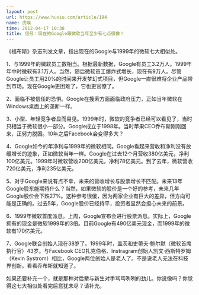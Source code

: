 ```yaml
---
layout: post
url: https://www.huxiu.com/article/194
name: 虎嗅
time: 2012-04-17 10:38
title: 信号：现在的Google跟微软当年至少有七点很像！
---
```

《福布斯》杂志刊发文章，指出现在的Google与1999年的微软七大相似处。

1、与1999年的微软员工数相当。根据最新数据，Google有员工3.2万人。1999年年中时微软有3.1万人。当然，随后微软员工爆炸式增长，现在有9万人。尽管Google让员工用20%的时间来开发梦幻式项目，但Google一直很难将企业产品带到市场。现在Google更困难了，它也更官僚了。

2、面临不被信任的恐惧。Google在搜索方面面临政府压力，正如当年微软在Windows桌面上的垄断一样。

3、小型、年轻竞争者显而易见。1999年时，微软的竞争者已经可以看见了，当时只相当于微软很小一部分。Google成立于1998年。当时苹果CEO乔布斯刚刚回来，正努力脱困。10年之后Facebook会变得多大？

4、Google如今的年净利与1999年的微软相同。Google看起来营收和净利没有放缓增长的迹象，正如微软当年一样。Google在过去12个月营收380亿美元，净利100亿美元。1999年时微软营收200亿美元，净利78亿美元。到了去年，微软营收720亿美元，净利235亿美元。

5、对于Google来说有点不幸，未来的营收增长与股票增长不匹配。未来13年Google股东能期待什么？当然，如果微软的股价是一个好的参考，未来几年Google股价会下跌27%。这种参考很傻，因为两家企业有巨大的差异，但方向可能是正确的。过去5年，Google股价已经持平，投资者显然会担心未来的前景。

6、1999年微软首度派息。上周，Google宣布会进行股票派息。实际上，Google拥有的现金是微软1999年的3倍。目前Google有490亿美元现金，而1999年的微软有170亿美元。

7、Google联合创始人现在38岁了。1999年时，盖茨和史蒂夫·鲍尔默（微软首席执行官）43岁。与Facebook CEO扎克伯格、Instragram创始人凯文·西斯特罗姆（Kevin Systrom）相比，Google两位创始人是老人了。不是说老人无法在科技界创新。看看乔布斯就知道了。

如果还要补充一个，就是那种对后辈与新生对手骂骂咧咧的劲儿。你说像吗？你觉得这七大相似处看完后意犹未尽？请补充。


